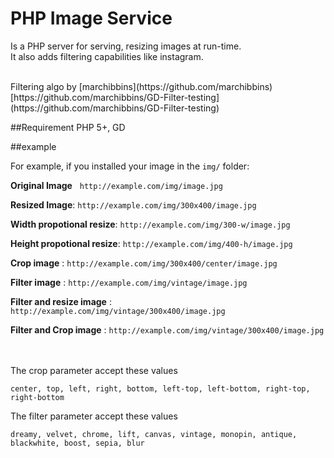 PHP Image Service
=================

Is a PHP server for serving, resizing images at run-time.<br />
It also adds filtering capabilities like instagram.

<br />
Filtering algo by [marchibbins](https://github.com/marchibbins)<br />
[https://github.com/marchibbins/GD-Filter-testing](https://github.com/marchibbins/GD-Filter-testing)


##Requirement
PHP 5+, GD


##example

For example, if you installed your image in the `img/` folder:

**Original Image** &nbsp; `http://example.com/img/image.jpg`

**Resized Image**: `http://example.com/img/300x400/image.jpg`  

**Width propotional resize**: `http://example.com/img/300-w/image.jpg`  

**Height propotional resize**: `http://example.com/img/400-h/image.jpg`

**Crop image** : `http://example.com/img/300x400/center/image.jpg`

**Filter image** : `http://example.com/img/vintage/image.jpg`

**Filter and resize image** : `http://example.com/img/vintage/300x400/image.jpg`

**Filter and Crop image** : `http://example.com/img/vintage/300x400/image.jpg`

<br /><br />
The crop parameter accept these values

`center, top, left, right, bottom, left-top, left-bottom, right-top, right-bottom`


The filter parameter accept these values

`dreamy, velvet, chrome, lift, canvas, vintage, monopin, antique, blackwhite, boost, sepia, blur`

